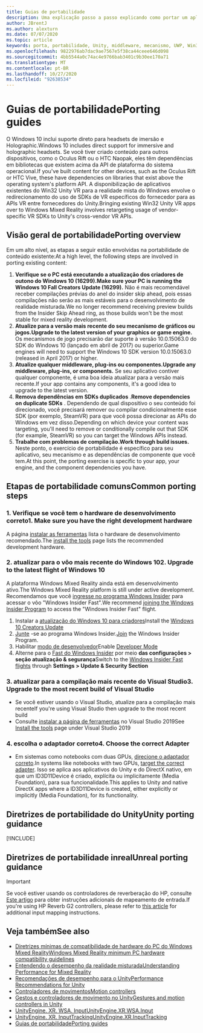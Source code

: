 ```yaml
---
title: Guias de portabilidade
description: Uma explicação passo a passo explicando como portar um aplicativo de imersão existente para a realidade mista do Windows.
author: JBrentJ
ms.author: alexturn
ms.date: 07/07/2020
ms.topic: article
keywords: porta, portabilidade, Unity, middleware, mecanismo, UWP, Win32
ms.openlocfilehash: 9822976ab7dac9ae7567e5f38ca44ceee646d098
ms.sourcegitcommit: 4bb5544a0c74ac4e9766bab3401c9b30ee170a71
ms.translationtype: MT
ms.contentlocale: pt-BR
ms.lasthandoff: 10/27/2020
ms.locfileid: "92638534"
---
```

# <a name="porting-guides"></a><span data-ttu-id="81a41-104">Guias de portabilidade</span><span class="sxs-lookup"><span data-stu-id="81a41-104">Porting guides</span></span>

<span data-ttu-id="81a41-105">O Windows 10 inclui suporte direto para headsets de imersão e Holographic.</span><span class="sxs-lookup"><span data-stu-id="81a41-105">Windows 10 includes direct support for immersive and holographic headsets.</span></span> <span data-ttu-id="81a41-106">Se você tiver criado conteúdo para outros dispositivos, como o Oculus Rift ou o HTC Naopak, eles têm dependências em bibliotecas que existem acima da API de plataforma do sistema operacional.</span><span class="sxs-lookup"><span data-stu-id="81a41-106">If you've built content for other devices, such as the Oculus Rift or HTC Vive, these have dependencies on libraries that exist above the operating system's platform API.</span></span> <span data-ttu-id="81a41-107">A disponibilização de aplicativos existentes do Win32 Unity VR para a realidade mista do Windows envolve o redirecionamento do uso de SDKs de VR específicos do fornecedor para as APIs VR entre fornecedores do Unity.</span><span class="sxs-lookup"><span data-stu-id="81a41-107">Bringing existing Win32 Unity VR apps over to Windows Mixed Reality involves retargeting usage of vendor-specific VR SDKs to Unity's cross-vendor VR APIs.</span></span>

## <a name="porting-overview"></a><span data-ttu-id="81a41-108">Visão geral de portabilidade</span><span class="sxs-lookup"><span data-stu-id="81a41-108">Porting overview</span></span>

<span data-ttu-id="81a41-109">Em um alto nível, as etapas a seguir estão envolvidas na portabilidade de conteúdo existente:</span><span class="sxs-lookup"><span data-stu-id="81a41-109">At a high level, the following steps are involved in porting existing content:</span></span>
1. <span data-ttu-id="81a41-110">**Verifique se o PC está executando a atualização dos criadores de outono do Windows 10 (16299).**</span><span class="sxs-lookup"><span data-stu-id="81a41-110">**Make sure your PC is running the Windows 10 Fall Creators Update (16299).**</span></span> <span data-ttu-id="81a41-111">Não é mais recomendável receber compilações prévias do anel do insider skip ahead, pois essas compilações não serão as mais estáveis para o desenvolvimento de realidade misturada.</span><span class="sxs-lookup"><span data-stu-id="81a41-111">We no longer recommend receiving preview builds from the Insider Skip Ahead ring, as those builds won't be the most stable for mixed reality development.</span></span>
2. <span data-ttu-id="81a41-112">**Atualize para a versão mais recente do seu mecanismo de gráficos ou jogos.**</span><span class="sxs-lookup"><span data-stu-id="81a41-112">**Upgrade to the latest version of your graphics or game engine.**</span></span> <span data-ttu-id="81a41-113">Os mecanismos de jogo precisarão dar suporte à versão 10.0.15063.0 do SDK do Windows 10 (lançado em abril de 2017) ou superior.</span><span class="sxs-lookup"><span data-stu-id="81a41-113">Game engines will need to support the Windows 10 SDK version 10.0.15063.0 (released in April 2017) or higher.</span></span>
3. <span data-ttu-id="81a41-114">**Atualize qualquer middleware, plug-ins ou componentes.**</span><span class="sxs-lookup"><span data-stu-id="81a41-114">**Upgrade any middleware, plug-ins, or components.**</span></span> <span data-ttu-id="81a41-115">Se seu aplicativo contiver qualquer componente, é uma boa ideia atualizar para a versão mais recente.</span><span class="sxs-lookup"><span data-stu-id="81a41-115">If your app contains any components, it's a good idea to upgrade to the latest version.</span></span>
4. <span data-ttu-id="81a41-116">**Remova dependências em SDKs duplicados** .</span><span class="sxs-lookup"><span data-stu-id="81a41-116">**Remove dependencies on duplicate SDKs** .</span></span> <span data-ttu-id="81a41-117">Dependendo de qual dispositivo o seu conteúdo foi direcionado, você precisará remover ou compilar condicionalmente esse SDK (por exemplo, SteamVR) para que você possa direcionar as APIs do Windows em vez disso.</span><span class="sxs-lookup"><span data-stu-id="81a41-117">Depending on which device your content was targeting, you'll need to remove or conditionally compile out that SDK (for example, SteamVR) so you can target the Windows APIs instead.</span></span>
5. <span data-ttu-id="81a41-118">**Trabalhe com problemas de compilação.**</span><span class="sxs-lookup"><span data-stu-id="81a41-118">**Work through build issues.**</span></span> <span data-ttu-id="81a41-119">Neste ponto, o exercício de portabilidade é específico para seu aplicativo, seu mecanismo e as dependências de componente que você tem.</span><span class="sxs-lookup"><span data-stu-id="81a41-119">At this point, the porting exercise is specific to your app, your engine, and the component dependencies you have.</span></span>

## <a name="common-porting-steps"></a><span data-ttu-id="81a41-120">Etapas de portabilidade comuns</span><span class="sxs-lookup"><span data-stu-id="81a41-120">Common porting steps</span></span>

### <a name="1-make-sure-you-have-the-right-development-hardware"></a><span data-ttu-id="81a41-121">1. Verifique se você tem o hardware de desenvolvimento correto</span><span class="sxs-lookup"><span data-stu-id="81a41-121">1. Make sure you have the right development hardware</span></span>

<span data-ttu-id="81a41-122">A página [instalar as ferramentas](../install-the-tools.md#immersive-vr-headset-requirements) lista o hardware de desenvolvimento recomendado.</span><span class="sxs-lookup"><span data-stu-id="81a41-122">The [install the tools](../install-the-tools.md#immersive-vr-headset-requirements) page lists the recommended development hardware.</span></span>

### <a name="2-upgrade-to-the-latest-flight-of-windows-10"></a><span data-ttu-id="81a41-123">2. atualizar para o vôo mais recente do Windows 10</span><span class="sxs-lookup"><span data-stu-id="81a41-123">2. Upgrade to the latest flight of Windows 10</span></span>

<span data-ttu-id="81a41-124">A plataforma Windows Mixed Reality ainda está em desenvolvimento ativo.</span><span class="sxs-lookup"><span data-stu-id="81a41-124">The Windows Mixed Reality platform is still under active development.</span></span> <span data-ttu-id="81a41-125">Recomendamos que você [ingresse no programa Windows Insider](https://insider.windows.com/) para acessar o vôo "Windows Insider Fast".</span><span class="sxs-lookup"><span data-stu-id="81a41-125">We recommend [joining the Windows Insider Program](https://insider.windows.com/) to access the "Windows Insider Fast" flight.</span></span>
1. <span data-ttu-id="81a41-126">Instalar a [atualização do Windows 10 para criadores](https://www.microsoft.com/software-download/windows10)</span><span class="sxs-lookup"><span data-stu-id="81a41-126">Install the [Windows 10 Creators Update](https://www.microsoft.com/software-download/windows10)</span></span>
2. <span data-ttu-id="81a41-127">[Junte](https://insider.windows.com/) -se ao programa Windows Insider.</span><span class="sxs-lookup"><span data-stu-id="81a41-127">[Join](https://insider.windows.com/) the Windows Insider Program.</span></span>
3. <span data-ttu-id="81a41-128">Habilitar [modo de desenvolvedor](https://docs.microsoft.com/windows/uwp/get-started/enable-your-device-for-development)</span><span class="sxs-lookup"><span data-stu-id="81a41-128">Enable [Developer Mode](https://docs.microsoft.com/windows/uwp/get-started/enable-your-device-for-development)</span></span>
4. <span data-ttu-id="81a41-129">Alterne para o [Fast do Windows Insider](https://blogs.technet.microsoft.com/uktechnet/2016/07/01/joining-insider-preview) por meio **das configurações > seção atualização & segurança**</span><span class="sxs-lookup"><span data-stu-id="81a41-129">Switch to the [Windows Insider Fast flights](https://blogs.technet.microsoft.com/uktechnet/2016/07/01/joining-insider-preview) through **Settings > Update & Security Section**</span></span>

### <a name="3-upgrade-to-the-most-recent-build-of-visual-studio"></a><span data-ttu-id="81a41-130">3. atualizar para a compilação mais recente do Visual Studio</span><span class="sxs-lookup"><span data-stu-id="81a41-130">3. Upgrade to the most recent build of Visual Studio</span></span>
* <span data-ttu-id="81a41-131">Se você estiver usando o Visual Studio, atualize para a compilação mais recente</span><span class="sxs-lookup"><span data-stu-id="81a41-131">If you're using Visual Studio then upgrade to the most recent build</span></span>
* <span data-ttu-id="81a41-132">Consulte [instalar a página de ferramentas](../install-the-tools.md#installation-checklist) no Visual Studio 2019</span><span class="sxs-lookup"><span data-stu-id="81a41-132">See [Install the tools](../install-the-tools.md#installation-checklist) page under Visual Studio 2019</span></span>

### <a name="4-choose-the-correct-adapter"></a><span data-ttu-id="81a41-133">4. escolha o adaptador correto</span><span class="sxs-lookup"><span data-stu-id="81a41-133">4. Choose the correct Adapter</span></span>
* <span data-ttu-id="81a41-134">Em sistemas como notebooks com duas GPUs, [direcione o adaptador correto](../native/rendering-in-directx.md#hybrid-graphics-pcs-and-mixed-reality-applications).</span><span class="sxs-lookup"><span data-stu-id="81a41-134">In systems like notebooks with two GPUs, [target the correct adapter](../native/rendering-in-directx.md#hybrid-graphics-pcs-and-mixed-reality-applications).</span></span> <span data-ttu-id="81a41-135">Isso se aplica aos aplicativos do Unity e do DirectX nativo, em que um ID3D11Device é criado, explícita ou implicitamente (Media Foundation), para sua funcionalidade.</span><span class="sxs-lookup"><span data-stu-id="81a41-135">This applies to Unity and native DirectX apps where a ID3D11Device is created, either explicitly or implicitly (Media Foundation), for its functionality.</span></span>

## <a name="unity-porting-guidance"></a><span data-ttu-id="81a41-136">Diretrizes de portabilidade do Unity</span><span class="sxs-lookup"><span data-stu-id="81a41-136">Unity porting guidance</span></span>

[!INCLUDE[](includes/unity-porting-guidance.md)]

## <a name="unreal-porting-guidance"></a><span data-ttu-id="81a41-137">Diretrizes de portabilidade inreal</span><span class="sxs-lookup"><span data-stu-id="81a41-137">Unreal porting guidance</span></span>

> [!IMPORTANT]
> <span data-ttu-id="81a41-138">Se você estiver usando os controladores de reverberação do HP, consulte [Este artigo](../unreal/unreal-reverb-g2-controllers.md) para obter instruções adicionais de mapeamento de entrada.</span><span class="sxs-lookup"><span data-stu-id="81a41-138">If you're using HP Reverb G2 controllers, please refer to [this article](../unreal/unreal-reverb-g2-controllers.md) for additional input mapping instructions.</span></span>

## <a name="see-also"></a><span data-ttu-id="81a41-139">Veja também</span><span class="sxs-lookup"><span data-stu-id="81a41-139">See also</span></span>
* [<span data-ttu-id="81a41-140">Diretrizes mínimas de compatibilidade de hardware do PC do Windows Mixed Reality</span><span class="sxs-lookup"><span data-stu-id="81a41-140">Windows Mixed Reality minimum PC hardware compatibility guidelines</span></span>](https://docs.microsoft.com/windows/mixed-reality/enthusiast-guide/windows-mixed-reality-minimum-pc-hardware-compatibility-guidelines)
* [<span data-ttu-id="81a41-141">Entendendo o desempenho da realidade misturada</span><span class="sxs-lookup"><span data-stu-id="81a41-141">Understanding Performance for Mixed Reality</span></span>](../platform-capabilities-and-apis/understanding-performance-for-mixed-reality.md)
* [<span data-ttu-id="81a41-142">Recomendações de desempenho para o Unity</span><span class="sxs-lookup"><span data-stu-id="81a41-142">Performance Recommendations for Unity</span></span>](../unity/performance-recommendations-for-unity.md)
* [<span data-ttu-id="81a41-143">Controladores de movimentos</span><span class="sxs-lookup"><span data-stu-id="81a41-143">Motion controllers</span></span>](../../design/motion-controllers.md)
* [<span data-ttu-id="81a41-144">Gestos e controladores de movimento no Unity</span><span class="sxs-lookup"><span data-stu-id="81a41-144">Gestures and motion controllers in Unity</span></span>](../unity/gestures-and-motion-controllers-in-unity.md)
* [<span data-ttu-id="81a41-145">UnityEngine. XR. WSA. Input</span><span class="sxs-lookup"><span data-stu-id="81a41-145">UnityEngine.XR.WSA.Input</span></span>](https://docs.unity3d.com/ScriptReference/XR.WSA.Input.InteractionManager.html)
* [<span data-ttu-id="81a41-146">UnityEngine. XR. InputTracking</span><span class="sxs-lookup"><span data-stu-id="81a41-146">UnityEngine.XR.InputTracking</span></span>](https://docs.unity3d.com/ScriptReference/XR.InputTracking.html)
* [<span data-ttu-id="81a41-147">Guias de portabilidade</span><span class="sxs-lookup"><span data-stu-id="81a41-147">Porting guides</span></span>](porting-guides.md)